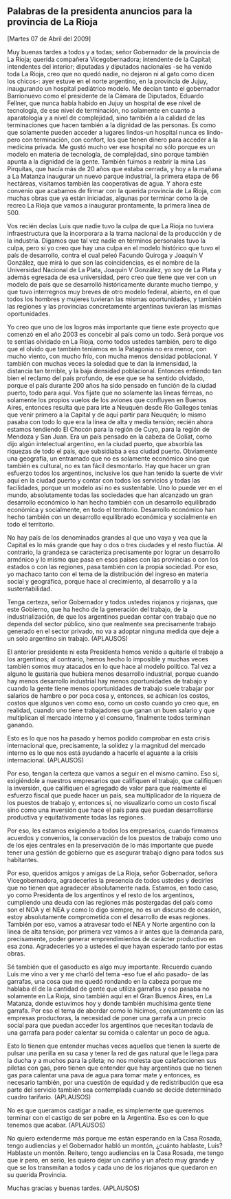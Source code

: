 Palabras de la presidenta anuncios para la provincia de La Rioja
----------------------------------------------------------------

[Martes 07 de Abril del 2009]

Muy buenas tardes a todos y a todas; señor Gobernador de la provincia de
La Rioja; querida compañera Vicegobernadora; intendente de la Capital;
intendentes del interior; diputadas y diputados nacionales -se ha venido
toda La Rioja, creo que no quedó nadie, no dejaron ni al gato como dicen
los chicos-: ayer estuve en el norte argentino, en la provincia de
Jujuy, inaugurando un hospital pediátrico modelo. Me decían tanto el
gobernador Barrionuevo como el presidente de la Cámara de Diputados,
Eduardo Fellner, que nunca había habido en Jujuy un hospital de ese
nivel de tecnología, de ese nivel de terminación, no solamente en cuanto
a aparatología y a nivel de complejidad, sino también a la calidad de
las terminaciones que hacen también a la dignidad de las personas. Es
como que solamente pueden acceder a lugares lindos-un hospital nunca es
lindo-pero con terminación, con confort, los que tienen dinero para
acceder a la medicina privada. Me gustó mucho ver ese hospital no sólo
porque es un modelo en materia de tecnología, de complejidad, sino
porque también apunta a la dignidad de la gente. También fuimos a
reabrir la mina Las Pirquitas, que hacía más de 20 años que estaba
cerrada, y hoy a la mañana a La Matanza inaugurar un nuevo parque
industrial, la primera etapa de 66 hectáreas, visitamos también las
cooperativas de agua. Y ahora este convenio que acabamos de firmar con
la querida provincia de La Rioja, con muchas obras que ya están
iniciadas, algunas por terminar como la de recreo La Rioja que vamos a
inaugurar prontamente, la primera línea de 500.

Vos recién decías Luis que nadie tuvo la culpa de que La Rioja no
tuviera infraestructura que la incorporara a la trama nacional de la
producción y de la industria. Digamos que tal vez nadie en términos
personales tuvo la culpa, pero sí yo creo que hay una culpa en el modelo
histórico que tuvo el país de desarrollo, contra el cual peleó Facundo
Quiroga y Joaquín V González, que mirá lo que son las coincidencias, es
el nombre de la Universidad Nacional de La Plata, Joaquín V González, yo
soy de La Plata y además egresada de esa universidad, pero creo que
tiene que ver con un modelo de país que se desarrolló históricamente
durante mucho tiempo, y que tuvo interregnos muy breves de otro modelo
federal, abierto, en el que todos los hombres y mujeres tuvieran las
mismas oportunidades, y también las regiones y las provincias
concretamente argentinas tuvieran las mismas oportunidades.

Yo creo que uno de los logros más importante que tiene este proyecto que
comenzó en el año 2003 es concebir al país como un todo. Será porque vos
te sentías olvidado en La Rioja, como todos ustedes también, pero te
digo que el olvido que también teníamos en la Patagonia no era menor,
con mucho viento, con mucho frío, con mucha menos densidad poblacional.
Y también con muchas veces la soledad que te dan la inmensidad, la
distancia tan terrible, y la baja densidad poblacional. Entonces
entiendo tan bien el reclamo del país profundo, de ese que se ha sentido
olvidado, porque el país durante 200 años ha sido pensado en función de
la ciudad puerto, todo para aquí. Vos fijate que no solamente las líneas
férreas, no solamente los propios vuelos de los aviones que confluyen en
Buenos Aires, entonces resulta que para irte a Neuquén desde Río
Gallegos tenías que venir primero a la Capital y de aquí partir para
Neuquén; lo mismo pasaba con todo lo que era la línea de alta y media
tensión; recién ahora estamos tendiendo El Chocón para la región de
Cuyo, para la región de Mendoza y San Juan. Era un país pensado en la
cabeza de Goliat, como dijo algún intelectual argentino, en la ciudad
puerto, que absorbía las riquezas de todo el país, que subsidiaba a esa
ciudad puerto. Obviamente una geografía, un entramado que no es
solamente económico sino que también es cultural, no es tan fácil
desmontarlo. Hay que hacer un gran esfuerzo todos los argentinos,
inclusive los que han tenido la suerte de vivir aquí en la ciudad puerto
y contar con todos los servicios y todas las facilidades, porque un
modelo así no es sustentable. Uno lo puede ver en el mundo,
absolutamente todas las sociedades que han alcanzado un gran desarrollo
económico lo han hecho también con un desarrollo equilibrado económica y
socialmente, en todo el territorio. Desarrollo económico han hecho
también con un desarrollo equilibrado económica y socialmente en todo el
territorio.

No hay país de los denominados grandes al que uno vaya y vea que la
Capital es lo más grande que hay o dos o tres ciudades y el resto
fluctúa. Al contrario, la grandeza se caracteriza precisamente por
lograr un desarrollo armónico y lo mismo que pasa en esos países con las
provincias o con los estados o con las regiones, pasa también con la
propia sociedad. Por eso, yo machaco tanto con el tema de la
distribución del ingreso en materia social y geográfica, porque hace al
crecimiento, al desarrollo y a la sustentabilidad.

Tenga certeza, señor Gobernador y todos ustedes riojanos y riojanas, que
este Gobierno, que ha hecho de la generación del trabajo, de la
industrialización, de que los argentinos puedan contar con trabajo que
no dependa del sector público, sino que realmente sea precisamente
trabajo generado en el sector privado, no va a adoptar ninguna medida
que deje a un solo argentino sin trabajo. (APLAUSOS)

El anterior presidente ni esta Presidenta hemos venido a quitarle el
trabajo a los argentinos; al contrario, hemos hecho lo imposible y
muchas veces también somos muy atacados en lo que hace al modelo
político. Tal vez a alguno le gustaría que hubiera menos desarrollo
industrial, porque cuando hay menos desarrollo industrial hay menos
oportunidades de trabajo y cuando la gente tiene menos oportunidades de
trabajo suele trabajar por salarios de hambre o por poca cosa y,
entonces, se achican los costos, costos que algunos ven como eso, como
un costo cuando yo creo que, en realidad, cuando uno tiene trabajadores
que ganan un buen salario y que multiplican el mercado interno y el
consumo, finalmente todos terminan ganando.

Esto es lo que nos ha pasado y hemos podido comprobar en esta crisis
internacional que, precisamente, la solidez y la magnitud del mercado
interno es lo que nos está ayudando a hacerle el aguante a la crisis
internacional. (APLAUSOS)

Por eso, tengan la certeza que vamos a seguir en el mismo camino. Eso
sí, exigiéndole a nuestros empresarios que califiquen el trabajo, que
califiquen la inversión, que califiquen el agregado de valor para que
realmente el esfuerzo fiscal que puede hacer un país, sea multiplicador
de la riqueza de los puestos de trabajo y, entonces sí, no visualizarlo
como un costo fiscal sino como una inversión que hace el país para que
puedan desarrollarse productiva y equitativamente todas las regiones.

Por eso, les estamos exigiendo a todos los empresarios, cuando firmamos
acuerdos y convenios, la conservación de los puestos de trabajo como uno
de los ejes centrales en la preservación de lo más importante que puede
tener una gestión de gobierno que es asegurar trabajo digno para todos
sus habitantes.

Por eso, queridos amigos y amigas de La Rioja, señor Gobernador, señora
Vicegobernadora, agradecerles la presencia de todos ustedes y decirles
que no tienen que agradecer absolutamente nada. Estamos, en todo caso,
yo como Presidenta de los argentinos y el resto de los argentinos,
cumpliendo una deuda con las regiones más postergadas del país como son
el NOA y el NEA y como lo digo siempre, no es un discurso de ocasión,
estoy absolutamente comprometida con el desarrollo de esas regiones.
También por eso, vamos a atravesar todo el NEA y Norte argentino con la
línea de alta tensión; por primera vez vamos a ir antes que la demanda
para, precisamente, poder generar emprendimientos de carácter productivo
en esa zona. Agradecerles yo a ustedes el que hayan esperado tanto por
estas obras.

Sé también que el gasoducto es algo muy importante. Recuerdo cuando Luis
me vino a ver y me charló del tema -eso fue el año pasado- de las
garrafas, una cosa que me quedó rondando en la cabeza porque me hablaba
él de la cantidad de gente que utiliza garrafas y eso pasaba no
solamente en La Rioja, sino también aquí en el Gran Buenos Aires, en La
Matanza, donde estuvimos hoy y donde también muchísima gente tiene
garrafa. Por eso el tema de abordar como lo hicimos, conjuntamente con
las empresas productoras, la necesidad de poner una garrafa a un precio
social para que puedan acceder los argentinos que necesitan todavía de
una garrafa para poder calentar su comida o calentar un poco de agua.

Esto lo tienen que entender muchas veces aquellos que tienen la suerte
de pulsar una perilla en su casa y tener la red de gas natural que le
llega para la ducha y a muchos para la pileta; no nos molesta que
calefaccionen sus piletas con gas, pero tienen que entender que hay
argentinos que no tienen gas para calentar una pava de agua para tomar
mate y entonces, es necesario también, por una cuestión de equidad y de
redistribución que esa parte del servicio también sea contemplada cuando
se decide determinado cuadro tarifario. (APLAUSOS)

No es que queramos castigar a nadie, es simplemente que queremos
terminar con el castigo de ser pobre en la Argentina. Eso es con lo que
tenemos que acabar. (APLAUSOS)

No quiero extenderme más porque me están esperando en la Casa Rosada,
tengo audiencias y el Gobernador habló un montón, ¿cuánto hablaste,
Luis? Hablaste un montón. Reitero, tengo audiencias en la Casa Rosada,
me tengo que ir pero, en serio, les quiero dejar un cariño y un afecto
muy grande y que se los transmitan a todos y cada uno de los riojanos
que quedaron en su querida Provincia.

Muchas gracias y buenas tardes. (APLAUSOS)

 

 
